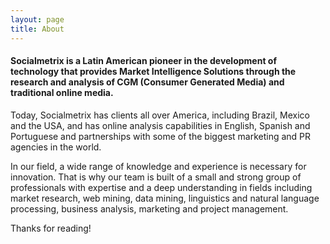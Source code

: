 ```yaml
---
layout: page
title: About
---
```


#### Socialmetrix is a Latin American pioneer in the development of technology that provides Market Intelligence Solutions through the research and analysis of CGM (Consumer Generated Media) and traditional online media.

Today, Socialmetrix has clients all over America, including Brazil, Mexico and the USA, and has online analysis capabilities in English, Spanish and Portuguese and partnerships with some of the biggest marketing and PR agencies in the world.

In our field, a wide range of knowledge and experience is necessary for innovation. That is why our team is built of a small and strong group of professionals with expertise and a deep understanding in fields including market research, web mining, data mining, linguistics and natural language processing, business analysis, marketing and project management.

Thanks for reading!
